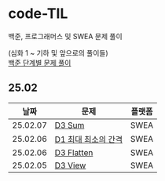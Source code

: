 # code-TIL

백준, 프로그래머스 및 SWEA 문제 풀이

(심화 1 ~ 기하 및 앞으로의 풀이들)  
[백준 단계별 문제 풀이](https://linkinpark0205.tistory.com/)

## 25.02

|날짜|문제|플랫폼|
|---|---|---|
|25.02.07|[D3 Sum](./sw_expert_academy/25.02/D3_1209_Sum.py)|SWEA|
|25.02.06|[D1 최대 최소의 간격](./sw_expert_academy/25.02/D1_11092.py)|SWEA|
|25.02.06|[D3 Flatten](./sw_expert_academy/25.02/D3_Flatten.py)|SWEA|
|25.02.05|[D3 View](./sw_expert_academy/25.02/D3_View.py)|SWEA|
